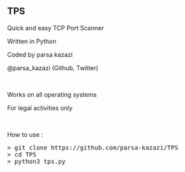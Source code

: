 <h2>TPS</h2>
<p>Quick and easy TCP Port Scanner</p>
<p>Written in Python</p>
<p>Coded by parsa kazazi</pre>
<p>@parsa_kazazi (Github, Twitter)<p>
<br>
<p>Works on all operating systems</p>
<p>For legal activities only</p>
<br>
<p>How to use : </p>
<pre>
> git clone https://github.com/parsa-kazazi/TPS
> cd TPS
> python3 tps.py <domain or ip>
</pre>

